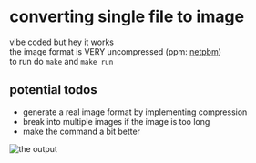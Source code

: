 # converting single file to image

vibe coded but hey it works  
the image format is VERY uncompressed (ppm: [netpbm](https://en.wikipedia.org/wiki/Netpbm))    
to run do `make` and `make run`  

## potential todos
- generate a real image format by implementing compression  
- break into multiple images if the image is too long   
- make the command a bit better  

![the output](./output.ppm)

